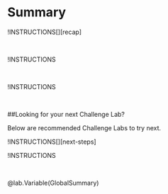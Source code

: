 # Summary 

 

!INSTRUCTIONS[][recap] 

<br> 

!INSTRUCTIONS[](https://raw.githubusercontent.com/LODSContent/Challenge-V3-Framework/main/Templates/LevelSpecific/Summary/@lab.Variable(difficulty).md) 

 <br> 


!INSTRUCTIONS[](https://raw.githubusercontent.com/LODSContent/Challenge-V3-Framework/main/Templates/Sections/Feedback.md) 

<br> 

##Looking for your next Challenge Lab? 

Below are recommended Challenge Labs to try next. 

!INSTRUCTIONS[][next-steps] 

!INSTRUCTIONS[](https://raw.githubusercontent.com/LODSContent/Challenge-V3-Framework/main/Templates/Sections/NextStepSeries/@lab.Variable(Series).md) 
 
<br> 

@lab.Variable(GlobalSummary) 
